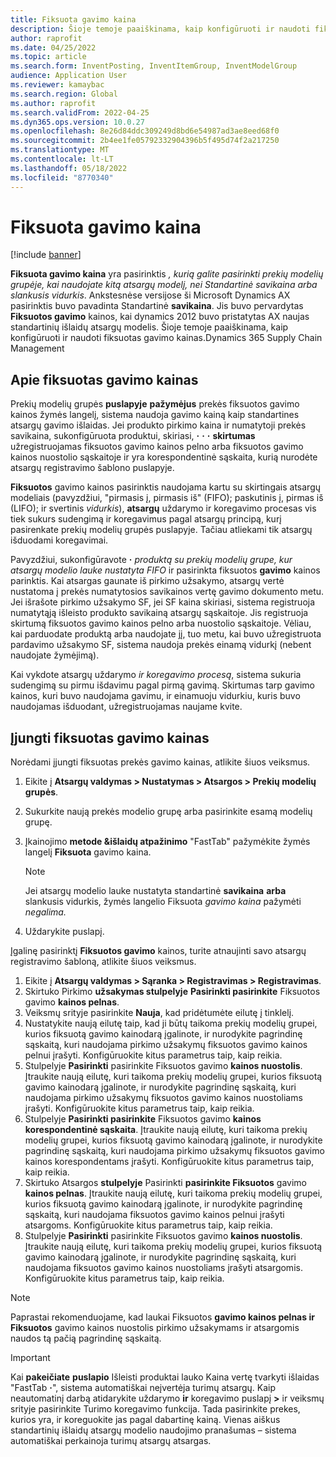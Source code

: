 ```yaml
---
title: Fiksuota gavimo kaina
description: Šioje temoje paaiškinama, kaip konfigūruoti ir naudoti fiksuotas gavimo kainas "Microsoft"Dynamics 365 Supply Chain Management.
author: raprofit
ms.date: 04/25/2022
ms.topic: article
ms.search.form: InventPosting, InventItemGroup, InventModelGroup
audience: Application User
ms.reviewer: kamaybac
ms.search.region: Global
ms.author: raprofit
ms.search.validFrom: 2022-04-25
ms.dyn365.ops.version: 10.0.27
ms.openlocfilehash: 8e26d84ddc309249d8bd6e54987ad3ae8eed68f0
ms.sourcegitcommit: 2b4ee1fe05792332904396b5f495d74f2a217250
ms.translationtype: MT
ms.contentlocale: lt-LT
ms.lasthandoff: 05/18/2022
ms.locfileid: "8770340"
---
```

# <a name="fixed-receipt-price"></a>Fiksuota gavimo kaina

[!include [banner](../includes/banner.md)]

**Fiksuota gavimo kaina** yra pasirinktis *, kurią galite pasirinkti prekių modelių grupėje, kai naudojate kitą atsargų modelį, nei Standartinė savikaina arba slankusis* *vidurkis*. Ankstesnėse versijose ši Microsoft Dynamics AX pasirinktis buvo pavadinta Standartinė **savikaina**. Jis buvo pervardytas **Fiksuotos gavimo** kainos, kai dynamics 2012 buvo pristatytas AX naujas standartinių išlaidų atsargų modelis. Šioje temoje paaiškinama, kaip konfigūruoti ir naudoti fiksuotas gavimo kainas.Dynamics 365 Supply Chain Management

## <a name="about-fixed-receipt-prices"></a>Apie fiksuotas gavimo kainas

Prekių modelių grupės **puslapyje** **pažymėjus** prekės fiksuotos gavimo kainos žymės langelį, sistema naudoja gavimo kainą kaip standartines atsargų gavimo išlaidas. Jei produkto pirkimo kaina ir numatytoji prekės savikaina, sukonfigūruota produktui, skiriasi, **·** **·** **·** **skirtumas** užregistruojamas fiksuotos gavimo kainos pelno arba fiksuotos gavimo kainos nuostolio sąskaitoje ir yra korespondentinė sąskaita, kurią nurodėte atsargų registravimo šablono puslapyje.

**Fiksuotos** gavimo kainos pasirinktis naudojama kartu su skirtingais atsargų modeliais (pavyzdžiui, "pirmasis į, pirmasis iš" (FIFO); paskutinis į, pirmas iš (LIFO); ir svertinis *vidurkis*), **atsargų** uždarymo ir koregavimo procesas vis tiek sukurs sudengimą ir koregavimus pagal atsargų principą, kurį pasirenkate prekių modelių grupės puslapyje. Tačiau atliekami tik atsargų išduodami koregavimai.

Pavyzdžiui, sukonfigūravote **·** *produktą su prekių modelių grupe, kur atsargų modelio lauke nustatyta FIFO* ir pasirinkta fiksuotos **gavimo** kainos parinktis. Kai atsargas gaunate iš pirkimo užsakymo, atsargų vertė nustatoma į prekės numatytosios savikainos vertę gavimo dokumento metu. Jei išrašote pirkimo užsakymo SF, jei SF kaina skiriasi, sistema registruoja numatytąją išleisto produkto savikainą atsargų sąskaitoje. Jis registruoja skirtumą fiksuotos gavimo kainos pelno arba nuostolio sąskaitoje. Vėliau, kai parduodate produktą arba naudojate jį, tuo metu, kai buvo užregistruota pardavimo užsakymo SF, sistema naudoja prekės einamą vidurkį (nebent naudojate žymėjimą).

Kai vykdote atsargų uždarymo *ir koregavimo procesą*, sistema sukuria sudengimą su pirmu išdavimu pagal pirmą gavimą. Skirtumas tarp gavimo kainos, kuri buvo naudojama gavimu, ir einamuoju vidurkiu, kuris buvo naudojamas išduodant, užregistruojamas naujame kvite.

## <a name="enable-fixed-receipt-prices"></a>Įjungti fiksuotas gavimo kainas

Norėdami įjungti fiksuotas prekės gavimo kainas, atlikite šiuos veiksmus.

1. Eikite į **Atsargų valdymas \> Nustatymas \> Atsargos \> Prekių modelių grupės**.
2. Sukurkite naują prekės modelio grupę arba pasirinkite esamą modelių grupę.
3. Įkainojimo **metode &išlaidų atpažinimo** "FastTab" pažymėkite žymės langelį **Fiksuota** gavimo kaina.

    > [!NOTE]
    > Jei atsargų modelio lauke nustatyta standartinė **savikaina** **arba** slankusis vidurkis, žymės langelio Fiksuota *gavimo kaina* pažymėti *negalima.*

4. Uždarykite puslapį.

Įgalinę pasirinktį **Fiksuotos gavimo** kainos, turite atnaujinti savo atsargų registravimo šabloną, atlikite šiuos veiksmus.

1. Eikite į **Atsargų valdymas \> Sąranka \> Registravimas \> Registravimas**.
1. Skirtuko Pirkimo **užsakymas stulpelyje** **Pasirinkti pasirinkite** Fiksuotos gavimo **kainos pelnas**.
1. Veiksmų srityje pasirinkite **Nauja**, kad pridėtumėte eilutę į tinklelį.
1. Nustatykite naują eilutę taip, kad ji būtų taikoma prekių modelių grupei, kurios fiksuotą gavimo kainodarą įgalinote, ir nurodykite pagrindinę sąskaitą, kuri naudojama pirkimo užsakymų fiksuotos gavimo kainos pelnui įrašyti. Konfigūruokite kitus parametrus taip, kaip reikia.
1. Stulpelyje **Pasirinkti** pasirinkite Fiksuotos gavimo **kainos nuostolis**. Įtraukite naują eilutę, kuri taikoma prekių modelių grupei, kurios fiksuotą gavimo kainodarą įgalinote, ir nurodykite pagrindinę sąskaitą, kuri naudojama pirkimo užsakymų fiksuotos gavimo kainos nuostoliams įrašyti. Konfigūruokite kitus parametrus taip, kaip reikia.
1. Stulpelyje **Pasirinkti pasirinkite** Fiksuotos gavimo **kainos korespondentinė sąskaita**. Įtraukite naują eilutę, kuri taikoma prekių modelių grupei, kurios fiksuotą gavimo kainodarą įgalinote, ir nurodykite pagrindinę sąskaitą, kuri naudojama pirkimo užsakymų fiksuotos gavimo kainos korespondentams įrašyti. Konfigūruokite kitus parametrus taip, kaip reikia.
1. Skirtuko Atsargos **stulpelyje** Pasirinkti **pasirinkite Fiksuotos** gavimo **kainos pelnas**. Įtraukite naują eilutę, kuri taikoma prekių modelių grupei, kurios fiksuotą gavimo kainodarą įgalinote, ir nurodykite pagrindinę sąskaitą, kuri naudojama fiksuotos gavimo kainos pelnui įrašyti atsargoms. Konfigūruokite kitus parametrus taip, kaip reikia.
1. Stulpelyje **Pasirinkti** pasirinkite Fiksuotos gavimo **kainos nuostolis**. Įtraukite naują eilutę, kuri taikoma prekių modelių grupei, kurios fiksuotą gavimo kainodarą įgalinote, ir nurodykite pagrindinę sąskaitą, kuri naudojama fiksuotos gavimo kainos nuostoliams įrašyti atsargomis. Konfigūruokite kitus parametrus taip, kaip reikia.

> [!NOTE]
> Paprastai rekomenduojame, kad laukai Fiksuotos **gavimo kainos pelnas ir** **Fiksuotos** gavimo kainos nuostolis pirkimo užsakymams ir atsargomis naudos tą pačią pagrindinę sąskaitą.

> [!IMPORTANT]
> Kai **pakeičiate** **puslapio** Išleisti produktai lauko Kaina vertę tvarkyti išlaidas "FastTab **·**", sistema automatiškai neįvertėja turimų atsargų. Kaip neautomatinį darbą atidarykite uždarymo **ir** koregavimo puslapį **\>** ir veiksmų srityje pasirinkite Turimo koregavimo funkcija. Tada pasirinkite prekes, kurios yra, ir koreguokite jas pagal dabartinę kainą. Vienas aiškus standartinių išlaidų atsargų modelio naudojimo pranašumas – sistema automatiškai perkainoja turimų atsargų atsargas.
